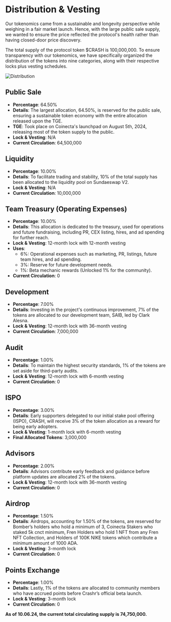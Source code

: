 # Distribution & Vesting

Our tokenomics came from a sustainable and longevity perspective while weighing in a fair market launch. Hence, with the large public sale supply, we wanted to ensure the price reflected the protocol's health rather than having closed-door price discovery.

The total supply of the protocol token $CRASH is 100,000,000. To ensure transparency with our tokenomics, we have specifically organized the distribution of the tokens into nine categories, along with their respective locks plus vesting schedules.

![Distribution](/img/Distribution.png)

## Public Sale
- **Percentage**: 64.50%
- **Details**: The largest allocation, 64.50%, is reserved for the public sale, ensuring a sustainable token economy with the entire allocation released upon the TGE.
- **TGE**: Took place on Coinecta's launchpad on August 5th, 2024, releasing most of the token supply to the public.
- **Lock & Vesting**: N/A
- **Current Circulation**: 64,500,000

## Liquidity
- **Percentage**: 10.00%
- **Details**: To facilitate trading and stability, 10% of the total supply has been allocated to the liquidity pool on Sundaeswap V2.
- **Lock & Vesting**: N/A
- **Current Circulation**: 10,000,000

## Team Treasury (Operating Expenses)
- **Percentage**: 10.00%
- **Details**: This allocation is dedicated to the treasury, used for operations and future fundraising, including PR, CEX listing, hires, and ad spending for further reach.
- **Lock & Vesting**: 12-month lock with 12-month vesting
- **Uses**:
  - 6%: Operational expenses such as marketing, PR, listings, future team hires, and ad spending.
  - 3%: Reserve for future development needs.
  - 1%: Beta mechanic rewards (Unlocked 1% for the community).
- **Current Circulation**: 0

## Development
- **Percentage**: 7.00%
- **Details**: Investing in the project's continuous improvement, 7% of the tokens are allocated to our development team, SAIB, led by Clark Alesna.
- **Lock & Vesting**: 12-month lock with 36-month vesting
- **Current Circulation**: 7,000,000

## Audit
- **Percentage**: 1.00%
- **Details**: To maintain the highest security standards, 1% of the tokens are set aside for third-party audits.
- **Lock & Vesting**: 12-month lock with 6-month vesting
- **Current Circulation**: 0

## ISPO
- **Percentage**: 3.00%
- **Details**: Early supporters delegated to our initial stake pool offering (ISPO), CRASH, will receive 3% of the token allocation as a reward for being early adopters.
- **Lock & Vesting**: 1-month lock with 6-month vesting
- **Final Allocated Tokens**: 3,000,000

## Advisors
- **Percentage**: 2.00%
- **Details**: Advisors contribute early feedback and guidance before platform updates are allocated 2% of the tokens.
- **Lock & Vesting**: 12-month lock with 36-month vesting
- **Current Circulation**: 0

## Airdrop
- **Percentage**: 1.50%
- **Details**: Airdrops, accounting for 1.50% of the tokens, are reserved for Bomber’s holders who hold a minimum of 3, Coinecta Stakers who staked 5k cnct minimum, Fren Holders who hold 1 NFT from any Fren NFT Collection, and Holders of 100K NIKE tokens which contribute a minimum amount of 1000 ADA.
- **Lock & Vesting**: 3-month lock
- **Current Circulation**: 0

## Points Exchange
- **Percentage**: 1.00%
- **Details**: Lastly, 1% of the tokens are allocated to community members who have accrued points before Crashr’s official beta launch.
- **Lock & Vesting**: 3-month lock
- **Current Circulation**: 0

**As of 10.06.24, the current total circulating supply is 74,750,000.**
